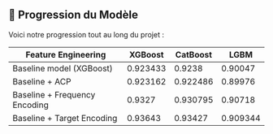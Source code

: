 ## 🚀 Progression du Modèle  

Voici notre progression tout au long du projet :  

| **Feature Engineering** | **XGBoost** | **CatBoost** | **LGBM** |  
|-------------------------|-------------|--------------|--------------|  
| Baseline model (XGBoost) | 0.923433 | 0.9238 | 0.90047 |  
| Baseline + ACP | 0.923162 | 0.922486 | 0.89976 |  
| Baseline + Frequency Encoding | 0.9327 | 0.930795 | 0.90718 |  
| Baseline + Target Encoding | 0.93643 | 0.93427 | 0.909344 |  

